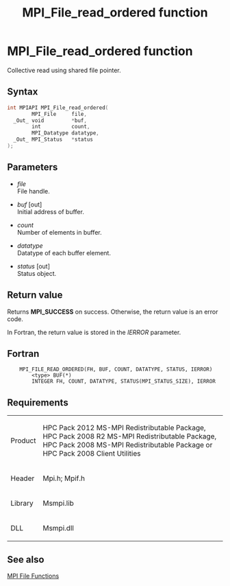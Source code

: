 ﻿---
title: MPI_File_read_ordered function
TOCTitle: MPI_File_read_ordered function
ms:assetid: e4117d21-06ba-4ae6-8f9e-f5bb62b21879
ms:mtpsurl: https://msdn.microsoft.com/en-us/library/Dn473348(v=VS.85)
ms:contentKeyID: 59360884
ms.date: 03/28/2018
mtps_version: v=VS.85
f1_keywords:
- MPI_FILE_READ_ORDERED
- mpif/MPI_File_read_ordered
- mpi/MPI_FILE_READ_ORDERED
dev_langs:
- C++
- C
---

# MPI\_File\_read\_ordered function

Collective read using shared file pointer.

## Syntax

``` c++
int MPIAPI MPI_File_read_ordered(
        MPI_File     file,
  _Out_ void         *buf,
        int          count,
        MPI_Datatype datatype,
  _Out_ MPI_Status   *status
);
```

## Parameters

  - *file*  
    File handle.

  - *buf* \[out\]  
    Initial address of buffer.

  - *count*  
    Number of elements in buffer.

  - *datatype*  
    Datatype of each buffer element.

  - *status* \[out\]  
    Status object.

## Return value

Returns **MPI\_SUCCESS** on success. Otherwise, the return value is an error code.

In Fortran, the return value is stored in the *IERROR* parameter.

## Fortran

``` FORTRAN
    MPI_FILE_READ_ORDERED(FH, BUF, COUNT, DATATYPE, STATUS, IERROR)
        <type> BUF(*)
        INTEGER FH, COUNT, DATATYPE, STATUS(MPI_STATUS_SIZE), IERROR
```

## Requirements

<table>
<colgroup>
<col/>
<col/>
</colgroup>
<tbody>
<tr class="odd">
<td><p>Product</p></td>
<td><p>HPC Pack 2012 MS-MPI Redistributable Package, HPC Pack 2008 R2 MS-MPI Redistributable Package, HPC Pack 2008 MS-MPI Redistributable Package or HPC Pack 2008 Client Utilities</p></td>
</tr>
<tr class="even">
<td><p>Header</p></td>
<td>Mpi.h;
Mpif.h</td>
</tr>
<tr class="odd">
<td><p>Library</p></td>
<td>Msmpi.lib</td>
</tr>
<tr class="even">
<td><p>DLL</p></td>
<td>Msmpi.dll</td>
</tr>
</tbody>
</table>


## See also

[MPI File Functions](mpi-file-functions.md)

